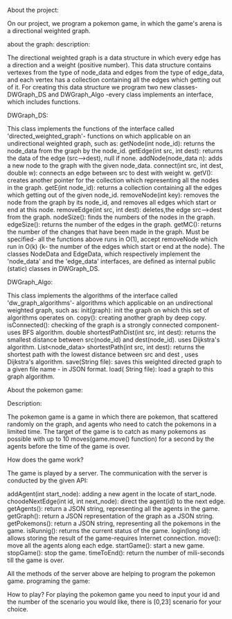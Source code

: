 About the project:

On our project, we program a pokemon game, in which the game's arena is a directional weighted graph. 

about the graph:
description:

The directional weighted graph is a data structure in which every edge has a direction and a weight (positive number).
This data structure contains vertexes from the type of node_data and edges from the type of edge_data, and each vertex has a collection containing all the edges which getting out of it.
For creating this data structure we program two new classes- DWGraph_DS  and DWGraph_Algo -every class implements an interface, which includes functions.

DWGraph_DS:

This class implements the functions of the interface called 'directed_weighted_graph'- functions on which applicable on an undirectional weighted graph, such as: 
getNode(int node_id): returns the node_data from the graph by the node_id.
getEdge(int src, int dest): returns the data of the edge 
(src-->dest), null if none.
addNode(node_data n):  adds a new node to the graph with the given node_data.
connect(int src, int dest, double w): connects an edge between src to dest with weight w.
getV(): creates  another pointer for the collection which
 representing all the nodes in the graph.
getE(int node_id):   returns a collection containing all the 
 edges which getting out of the given node_id.
 removeNode(int key): removes the node from the graph by its node_id, and removes all edges which start or end at this node.
removeEdge(int src, int dest): deletes,the edge src-->dest from the graph.
nodeSize(): finds the numbers of the nodes in the graph.
edgeSize(): returns the number of the edges in the graph.
getMC(): returns the number of the changes that have been made in the graph.
Must be specified- all the functions above runs in O(1), accept removeNode which run in O(k) {k- the number of the edges which start or end at the node}.
The classes NodeData and EdgeData, which respectively implement the 'node_data' and the 'edge_data' interfaces, are defined as internal public (static) classes in DWGraph_DS.

DWGraph_Algo:

This class implements the algorithms of the interface called 'dw_graph_algorithms'- algorithms which applicable on an undirectional weighted graph, such as: 
init(graph): init the graph on which this set of algorithms operates on.
copy(): creating another graph by deep copy.
isConnected(): checking of the graph is a strongly connected component- uses BFS algorithm.
double shortestPathDist(int src, int dest): returns the smallest distance between src(node_id) and dest(node_id). uses Dijkstra's algorithm.
List<node_data> shortestPath(int src, int dest): returns the shortest path with the lowest distance between src and dest , uses Dijkstra's algorithm.
save(String file):  saves this weighted directed graph to a given file name - in JSON format.
load( String file): load a graph to this graph algorithm.

About the pokemon game:

Description:

The pokemon game is a game in which there are pokemon, that scattered randomly on the graph, and agents who need to catch the pokemons in a limited time.
The target of the game is to catch as many pokemons as possible with up to 10 moves(game.move() function) for a second by the agents before the time of the game is over.

How does the game work?

The game is played by a server. The communication with the server is conducted by the given API:

addAgent(int start_node): adding a new agent in the  locate of start_node.
choodeNextEdge(int id, int next_node): direct the agent(id) to the next edge.
getAgents(): return a JSON string, representing all the agents in the game.
getGraph(): return a JSON  representation of the graph as a JSON string. 
getPokemons(): return a JSON string, representing all the pokemons in the game.
isRunnig(): returns the current status of the game.
login(long id): allows storing the result of the game-requires Internet connection.
move(): move all the agents along each edge.
startGame(): start a new game.
stopGame(): stop the game.
timeToEnd(): return the number of mili-seconds till the game is over.

All the methods of the server above are helping to program the pokemon game.
programing the game:

How to play?
For playing the pokemon game you need to input your id and the number of the scenario you would like, there is [0,23] scenario for your choice.
